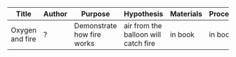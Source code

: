 | Title           | Author | Purpose                    | Hypothesis                           | Materials | Procedure |
|-----------------|--------|----------------------------|--------------------------------------|-----------|-----------|
| Oxygen and fire | ?      | Demonstrate how fire works | air from the balloon will catch fire | in book   | in book   |
